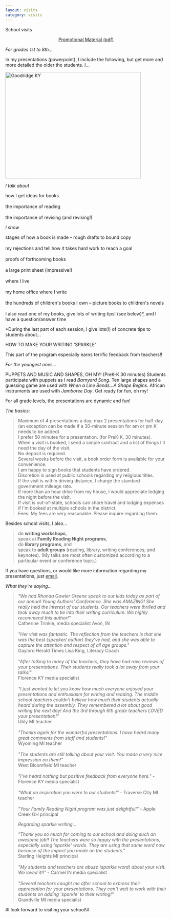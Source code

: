 ```yaml
---
layout: visits
category: visits
---
```


<p class="h1top">School visits</p>

<center><span class="promo"><a href="{{site.baseurl}}/rhonda_gowler_greene_promo_2012.pdf" target="_blank">Promotional Material (pdf)</a></span></center>

_<p class="h2">For grades 1st to 8th…</p>_

In my presentations (powerpoint), I include the following, but get more and more detailed the older the students. I…

<div id="box1">

<div id="visit_img_l"><img src="{{site.baseurl}}/img/visits_goodridge.jpg" width="423" height="331" alt="Goodridge KY" /></div>

<p class="h4"><i>I talk about</i></p>

<p>

how I get ideas for books <br /><br />
the importance of reading <br /><br />
the importance of revising (and revising!)

</p>

<p class="h4"><i>I show</i></p>

<p>

stages of how a book is made – rough drafts to bound copy <br /><br />
my rejections and tell how it takes hard work to reach a goal <br /><br />
proofs of forthcoming books <br /><br />
a large print sheet (impressive!) <br /><br />
where I live <br /><br />
my home office where I write <br /><br />
the hundreds of children's books I own – picture books to children's novels
<br /><br />
I also read one of my books, give lots of writing tips! (see below)*, and I have a question/answer time

</p></div>

<p>

*During the last part of each session, I give lots(!) of concrete tips to students about… <br /></p>

<p class="h4">HOW TO MAKE YOUR WRITING 'SPARKLE' <br /></p>

<p>

This part of the program especially earns terrific feedback from teachers!!

</p>

_<p class="h2">For the youngest ones…</p>_

PUPPETS AND MUSIC AND SHAPES, OH MY! (PreK-K 30 minutes) Students participate with puppets as I read _Barnyard Song_. Ten large shapes and a guessing game are used with _When a Line Bends…A Shape Begins_. African instruments are used with _Jamboree Day_. Get ready for fun, oh my!

For all grade levels, the presentations are dynamic and fun!

_<p class="h2">The basics:</p>_

<div id="box2"><blockquote><p>

Maximum of 4 presentations a day; max 2 presentations for half-day <br />
(an exception can be made if a 30-minute session for am or pm K needs to be added) <br />
I prefer 50 minutes for a presentation. (for PreK-K, 30 minutes). <br />
When a visit is booked, I send a simple contract and a list of things I'll need the day of the visit. <br />
No deposit is required. <br />
Several weeks before the visit, a book order form is available for your convenience. <br />
I am happy to sign books that students have ordered. <br />
Discretion is used at public schools regarding my religious titles. <br />
If the visit is within driving distance, I charge the standard government mileage rate. <br />
If more than an hour drive from my house, I would appreciate lodging the night before the visit. <br />
If visit is out-of-state, schools can share travel and lodging expenses if I'm booked at multiple schools in the district. <br />
Fees: My fees are very reasonable. Please inquire regarding them.

</p></blockquote></div>

<p>

Besides school visits, I also…

</p>

<blockquote><p>
do <b>writing workshops</b>, <br />
speak at <b>Family Reading Night programs</b>, <br />
do <b>library programs</b>, and <br />
speak to <b>adult groups</b> (reading, library, writing conferences; and keynotes). (My talks are most often customized according to a particular event or conference topic.)</p></blockquote>

If you have questions, or would like more information regarding my presentations, just [email](mailto:rgowgreene@gmail.com).

_<p class="h2">What they're saying…</p>_

<div id="testimonials"><blockquote><p>

<i>"We had Rhonda Gowler Greene speak to our kids today as part of our annual Young Authors' Conference. She was AMAZING! She really held the interest of our students. Our teachers were thrilled and took away much to tie into their writing curriculum. We highly recommend this author!" </i><br />
Catherine Trinkle, media specialist Avon, IN
<br /><br />
<i>"Her visit was fantastic. The reflection from the teachers is that she was the best (speaker/ author) they've had, and she was able to capture the attention and respect of all age groups." </i><br />
Gaylord Herald Times Lisa King, Literacy Coach
<br /><br />
<i>"After talking to many of the teachers, they have had rave reviews of your presentations. Their students really took a lot away from your talks!" </i><br />
Florence KY media specialist
<br /><br />
<i>"I just wanted to let you know how much everyone enjoyed your presentations and enthusiasm for writing and reading. The middle school teachers couldn't believe how much their students actually heard during the assembly. They remembered a lot about good writing the next day! And the 3rd through 6th grade teachers LOVED your presentation!" </i><br />
Ubly MI teacher
<br /><br />
<i>"Thanks again for the wonderful presentations. I have heard many great comments from staff and students!" </i><br />
Wyoming MI teacher
<br /><br />
<i>"The students are still talking about your visit. You made a very nice impression on them!" </i><br />
West Bloomfield MI teacher
<br /><br />
<i>"I've heard nothing but positive feedback from everyone here." </i>- Florence KY media specialist
<br /><br />
<i>"What an inspiration you were to our students!" </i>- Traverse City MI teacher
<br /><br />
<i>"Your Family Reading Night program was just delightful!" </i>- Apple Creek OH principal
<br /></p>
<p class="h4"><i>Regarding sparkle writing...</i></p>
<p><i>"Thank you so much for coming to our school and doing such an awesome job!! The teachers were so happy with the presentations, especially using 'sparkle' words. They are using that same word now because of the impact you made on the students." </i><br />
Sterling Heights MI principal 
<br /><br />
<i>"My students and teachers are abuzz (sparkle word) about your visit. We loved it!!" </i>- Carmel IN media specialist 
<br /><br />
<i>"Several teachers caught me after school to express their appreciation for your presentations. They can't wait to work with their students on adding 'sparkle' to their writing!" </i><br />
Grandville MI media specialist

</p></blockquote></div>

#I look forward to visiting your school!#